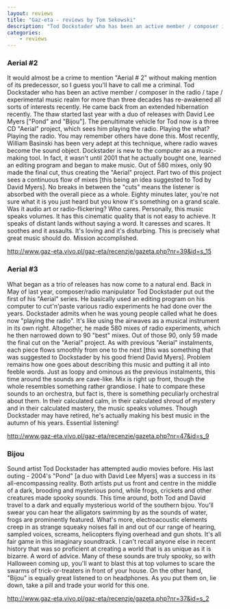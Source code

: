 ```yaml
---
layout: reviews
title: "Gaz-eta - reviews by Tom Sekowski"
description: "Tod Dockstader who has been an active member / composer in the radio / tape / experimental music realm for more than three decades has re-awakened all sorts of interests recently."
categories:
    - reviews
---
```


### Aerial #2

It would almost be a crime to mention "Aerial # 2" without making mention of its predecessor, so I guess you'll have to call me a criminal. Tod Dockstader who has been an active member / composer in the radio / tape / experimental music realm for more than three decades has re-awakened all sorts of interests recently. He came back from an extended hibernation recently. The thaw started last year with a duo of releases with David Lee Myers ["Pond" and "Bijou"]. The penultimate vehicle for Tod now is a three CD "Aerial" project, which sees him playing the radio. Playing the what? Playing the radio. You may remember others have done this. Most recently, William Basinski has been very adept at this technique, where radio waves become the sound object. Dockstader is new to the computer as a music-making tool. In fact, it wasn't until 2001 that he actually bought one, learned an editing program and began to make music. Out of 580 mixes, only 90 made the final cut, thus creating the "Aerial" project. Part two of this project sees a continuous flow of mixes [this being an idea suggested to Tod by David Myers]. No breaks in between the "cuts" means the listener is absorbed with the overall piece as a whole. Eighty minutes later, you're not sure what it is you just heard but you know it's something on a grand scale. Was it audio art or radio-flickering? Who cares. Personally, this music speaks volumes. It has this cinematic quality that is not easy to achieve. It speaks of distant lands without saying a word. It caresses and scares. It soothes and it assaults. It's loving and it's disturbing. This is precisely what great music should do. Mission accomplished.

<http://www.gaz-eta.vivo.pl/gaz-eta/recenzje/gazeta.php?nr=39&id=s_15>

### Aerial #3

What began as a trio of releases has now come to a natural end. Back in May of last year, composer/radio manipulator Tod Dockstader put out the first of his "Aerial" series. He basically used an editing program on his computer to cut'n'paste various radio experiments he had done over the years. Dockstader admits when he was young people called what he does now "playing the radio". It's like using the airwaves as a musical instrument in its own right. Altogether, he made 580 mixes of radio experiments, which he then narrowed down to 90 "best" mixes. Out of those 90, only 59 made the final cut on the "Aerial" project. As with previous "Aerial" instalments, each piece flows smoothly from one to the next [this was something that was suggested to Dockstader by his good friend David Myers]. Problem remains how one goes about describing this music and putting it all into feeble words. Just as loopy and ominous as the previous instalments, this time around the sounds are cave-like. Mix is right up front, though the whole resembles something rather grandiose. I hate to compare these sounds to an orchestra, but fact is, there is something peculiarly orchestral about them. In their calculated calm, in their calculated shroud of mystery and in their calculated mastery, the music speaks volumes. Though Dockstader may have retired, he's actually making his best music in the autumn of his years. Essential listening! 

<http://www.gaz-eta.vivo.pl/gaz-eta/recenzje/gazeta.php?nr=47&id=s_9>

### Bijou

Sound artist Tod Dockstader has attempted audio movies before. His last outing - 2004's "Pond" [a duo with David Lee Myers] was a success in its all-encompassing reality. Both artists put us front and centre in the middle of a dark, brooding and mysterious pond, while frogs, crickets and other creatures made spooky sounds. This time around, both Tod and David travel to a dark and equally mysterious world of the southern bijou. You'll swear you can hear the alligators swimming by as the sounds of water, frogs are prominently featured. What's more, electroacoustic elements creep in as strange squeaky noises fall in and out of our range of hearing, sampled voices, screams, helicopters flying overhead and gun shots. It's all fair game in this imaginary soundtrack. I can't recall anyone else in recent history that was so proficient at creating a world that is as unique as it is bizarre. A word of advice. Many of these sounds are truly spooky, so with Halloween coming up, you'll want to blast this at top volumes to scare the swarms of trick-or-treaters in front of your house. On the other hand, "Bijou" is equally great listened to on headphones. As you put them on, lie down, take a pill and trade your world for this one.

<http://www.gaz-eta.vivo.pl/gaz-eta/recenzje/gazeta.php?nr=37&id=s_2>
